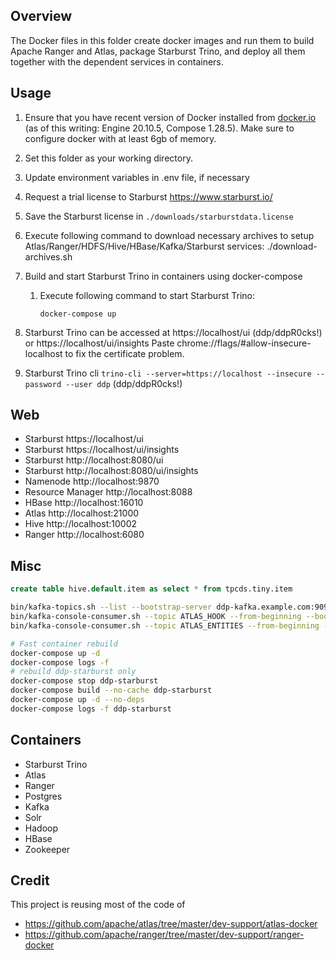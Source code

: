 <!---
Licensed to the Apache Software Foundation (ASF) under one
or more contributor license agreements.  See the NOTICE file
distributed with this work for additional information
regarding copyright ownership.  The ASF licenses this file
to you under the Apache License, Version 2.0 (the
"License"); you may not use this file except in compliance
with the License.  You may obtain a copy of the License at

  http://www.apache.org/licenses/LICENSE-2.0

Unless required by applicable law or agreed to in writing,
software distributed under the License is distributed on an
"AS IS" BASIS, WITHOUT WARRANTIES OR CONDITIONS OF ANY
KIND, either express or implied.  See the License for the
specific language governing permissions and limitations
under the License.
-->

## Overview
The Docker files in this folder create docker images and run them to build Apache Ranger and Atlas, package Starburst Trino, and deploy all them together with the dependent services in containers.

## Usage
1. Ensure that you have recent version of Docker installed from [docker.io](http://www.docker.io) (as of this writing: Engine 20.10.5, Compose 1.28.5).
   Make sure to configure docker with at least 6gb of memory.

1. Set this folder as your working directory.

1. Update environment variables in .env file, if necessary

1. Request a trial license to Starburst https://www.starburst.io/

1. Save the Starburst license in ```./downloads/starburstdata.license```

1. Execute following command to download necessary archives to setup Atlas/Ranger/HDFS/Hive/HBase/Kafka/Starburst services:
     ./download-archives.sh

1. Build and start Starburst Trino in containers using docker-compose

   1. Execute following command to start Starburst Trino:

          docker-compose up

1. Starburst Trino can be accessed at https://localhost/ui (ddp/ddpR0cks!) or https://localhost/ui/insights
   Paste chrome://flags/#allow-insecure-localhost to fix the certificate problem.

1. Starburst Trino cli ```trino-cli --server=https://localhost --insecure --password --user ddp``` (ddp/ddpR0cks!)

## Web
* Starburst https://localhost/ui
* Starburst https://localhost/ui/insights
* Starburst http://localhost:8080/ui
* Starburst http://localhost:8080/ui/insights
* Namenode http://localhost:9870
* Resource Manager http://localhost:8088
* HBase http://localhost:16010
* Atlas http://localhost:21000
* Hive http://localhost:10002
* Ranger http://localhost:6080

## Misc
```sql
create table hive.default.item as select * from tpcds.tiny.item
```

```sh
bin/kafka-topics.sh --list --bootstrap-server ddp-kafka.example.com:9092
bin/kafka-console-consumer.sh --topic ATLAS_HOOK --from-beginning --bootstrap-server ddp-kafka.example.com:9092 | jq .
bin/kafka-console-consumer.sh --topic ATLAS_ENTITIES --from-beginning --bootstrap-server ddp-kafka.example.com:9092 | jq .
```

```sh
# Fast container rebuild
docker-compose up -d
docker-compose logs -f
# rebuild ddp-starburst only
docker-compose stop ddp-starburst
docker-compose build --no-cache ddp-starburst
docker-compose up -d --no-deps
docker-compose logs -f ddp-starburst
```

## Containers
* Starburst Trino
* Atlas
* Ranger
* Postgres
* Kafka
* Solr
* Hadoop
* HBase
* Zookeeper

## Credit
This project is reusing most of the code of 
* https://github.com/apache/atlas/tree/master/dev-support/atlas-docker
* https://github.com/apache/ranger/tree/master/dev-support/ranger-docker